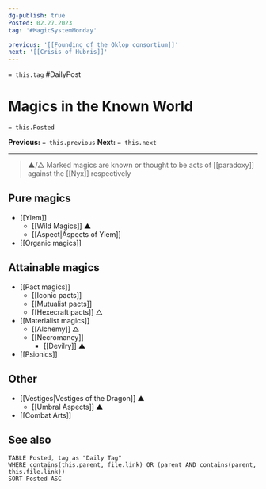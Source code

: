 ```yaml
---
dg-publish: true
Posted: 02.27.2023
tag: '#MagicSystemMonday'

previous: '[[Founding of the Oklop consortium]]'
next: '[[Crisis of Hubris]]'
---
```

`= this.tag` #DailyPost
# Magics in the Known World
`= this.Posted`

**Previous:** `= this.previous`
**Next:** `= this.next`

---

> ▲/△ Marked magics are known or thought to be acts of [[paradoxy]] against the [[Nyx]] respectively

## Pure magics
- [[Ylem]]
    - [[Wild Magics]] ▲
    - [[Aspect|Aspects of Ylem]]
- [[Organic magics]]

## Attainable magics
- [[Pact magics]]
  - [[Iconic pacts]]
  - [[Mutualist pacts]]
  - [[Hexecraft pacts]] △
- [[Materialist magics]]
  - [[Alchemy]] △
  - [[Necromancy]]
      - [[Devilry]] ▲
- [[Psionics]]

## Other
- [[Vestiges|Vestiges of the Dragon]] ▲
    - [[Umbral Aspects]] ▲
- [[Combat Arts]]

## See also
```dataview
TABLE Posted, tag as "Daily Tag"
WHERE contains(this.parent, file.link) OR (parent AND contains(parent, this.file.link))
SORT Posted ASC
```